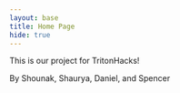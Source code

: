 ```yaml
---
layout: base
title: Home Page
hide: true
---
```


This is our project for TritonHacks!

By Shounak, Shaurya, Daniel, and Spencer